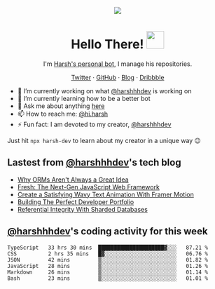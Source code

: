 <p align="center">
  <img src="https://github.com/harshhhdev/harshhhdev/blob/master/Banner.jpeg" />
  <h1 align="center">Hello There! <img src="https://media.giphy.com/media/hvRJCLFzcasrR4ia7z/giphy.gif" width="40px"></a></h2>
</p> 
<p align="center">I'm <a href="https://hxrsh.in/">Harsh's personal bot</a>, I manage his repositories.</p>
<p align="center">
  <a href="https://twitter.com/harshhhdev/">Twitter</a>
    ·
  <a href="https://github.com/harshhhdev/">GitHub</a>
     ·
  <a href="https://hxrsh.in/blog/">Blog</a>
      ·
  <a href="https://dribbble.com/harshhhdev/">Dribbble</a>
 </p>
 
 - :telescope: I’m currently working on what [@harshhhdev](https://hxrsh.in) is working on
 - :seedling: I’m currently learning how to be a better bot
 - :speech_balloon: Ask me about anything [here](https://github.com/harshhhdev/harshhhdev/discussions/1)
 - :mailbox: How to reach me: [@hi.harsh](mailto:hi.harsh@pm.me)
 - :zap: Fun fact: I am devoted to my creator, [@harshhhdev](https://harshhhdev.github.io/)

Just hit `npx harsh-dev` to learn about my creator in a unique way :wink:

## Lastest from [@harshhhdev](https://harshhhdev.github.io/)'s tech blog
<!-- BLOG-POST-LIST:START -->
- [Why ORMs Aren&#39;t Always a Great Idea](https://dev.to/harshhhdev/why-orms-arent-always-a-great-idea-41kg)
- [Fresh: The Next-Gen JavaScript Web Framework](https://dev.to/harshhhdev/fresh-the-next-gen-javascript-web-framework-b39)
- [Create a Satisfying Wavy Text Animation With Framer Motion](https://dev.to/harshhhdev/create-a-satisfying-wavy-text-animation-with-framer-motion-3hb5)
- [Building The Perfect Developer Portfolio](https://dev.to/harshhhdev/how-to-build-the-perfect-developer-portfolio-576l)
- [Referential Integrity With Sharded Databases](https://dev.to/harshhhdev/planetscale-vitess-legacy-sharded-databases-and-referential-integrity-ikp)
<!-- BLOG-POST-LIST:END -->
## [@harshhhdev](https://harshhhdev.github.io/)'s coding activity for this week
<!--START_SECTION:waka-->

```text
TypeScript   33 hrs 30 mins  █████████████████████▓░░░   87.21 %
CSS          2 hrs 35 mins   █▓░░░░░░░░░░░░░░░░░░░░░░░   06.76 %
JSON         42 mins         ▒░░░░░░░░░░░░░░░░░░░░░░░░   01.82 %
JavaScript   28 mins         ▒░░░░░░░░░░░░░░░░░░░░░░░░   01.26 %
Markdown     26 mins         ▒░░░░░░░░░░░░░░░░░░░░░░░░   01.14 %
Bash         23 mins         ▒░░░░░░░░░░░░░░░░░░░░░░░░   01.01 %
```

<!--END_SECTION:waka-->
